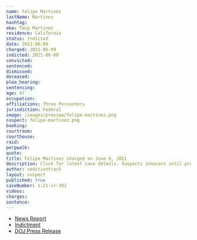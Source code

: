 ```yaml
---
name: Felipe Martinez
lastName: Martinez
hashtag:
aka: Tony Martinez
residence: California
status: Indicted
date: 2021-06-09
charged: 2021-06-09
indicted: 2021-06-09
convicted:
sentenced:
dismissed:
deceased:
plea_hearing:
sentencing:
age: 47
occupation:
affiliations: Three Percenters
jurisdiction: Federal
image: /images/preview/felipe-martinez.png
suspect: felipe-martinez.png
booking:
courtroom:
courthouse:
raid:
perpwalk:
quote:
title: Felipe Martinez charged on June 9, 2021
description: Click for latest case details. Suspects innocent until proven guilty.
author: seditiontrack
layout: suspect
published: true
caseNumber: 1:21-cr-392
videos:
charges:
sentence:
---
```

- [News Report](https://www.washingtonpost.com/local/legal-issues/three-percenters-charged-conspiracy-capitol-riot/2021/06/10/f84091e6-c9ec-11eb-81b1-34796c7393af_story.html)
- [Indictment](https://www.justice.gov/opa/press-release/file/1403191/download)
- [DOJ Press Release](https://www.justice.gov/usao-dc/pr/six-california-men-four-whom-self-identify-members-three-percenter-militias-indicted)
